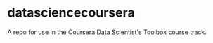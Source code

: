 datasciencecoursera
===================

A repo for use in the Coursera Data Scientist's Toolbox course track.
